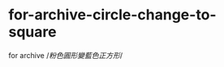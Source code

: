 # for-archive-circle-change-to-square
for archive
/*粉色圓形變藍色正方形*/

<html>

<head>
    <style>
        .circle {
            width: 800px;
            height: 800px;
            background-color: pink;
            border-radius: 800px;
            margin-top: 500px;
            margin-left: 1000px;
            animation-name: circle-change;
            animation-duration: 5s;
            animation-iteration-count: infinite;
            animation-direction: alternate;
        }



        @keyframes circle-change {
            from {
                background-color: pink;
                margin-top: 500px;
                margin-left: 1000px;
            }

            to {
                background-color: lightblue;
                border-radius: 0px;
                margin-top: 150px;
                margin-left: 150px;
                width: 150px;
                height: 150px;
            }
        }
    </style>
</head>

<body>
    <div class="circle"></div>

</body>

</html>
